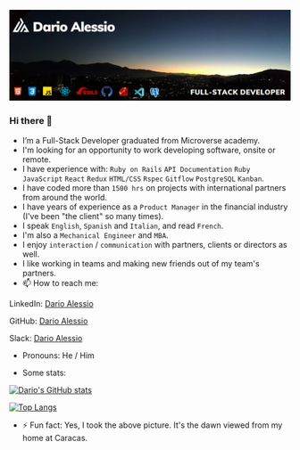 ![](dario-portal.png)
### Hi there 👋

- I’m a Full-Stack Developer graduated from Microverse academy.
- I'm looking for an opportunity to work developing software, onsite or remote.
- I have experience with: `Ruby on Rails` `API Documentation` `Ruby` `JavaScript` `React` `Redux` `HTML/CSS` `Rspec` `Gitflow` `PostgreSQL` `Kanban`.
- I have coded more than `1500 hrs` on projects with international partners from around the world.
- I have years of experience as a `Product Manager` in the financial industry (I've been "the client" so many times). 
- I speak `English`, `Spanish` and `Italian`, and read `French`.
- I'm also a `Mechanical Engineer` and `MBA`.
- I enjoy `interaction` / `communication` with partners, clients or directors as well.
- I like working in teams and making new friends out of my team's partners.
- 📫 How to reach me: 

LinkedIn: [Dario Alessio](https://www.linkedin.com/in/dario-alessio-3a3b7911b/?locale=en_US)

GitHub: [Dario Alessio](https://github.com/DarioAlessioR)

Slack: [Dario Alessio](https://microverse-students.slack.com/team/U039GCFRK9B)

- Pronouns: He / Him

- Some stats:

[![Dario's GitHub stats](https://github-readme-stats.vercel.app/api?username=darioalessior)](https://github.com/darioalessior/github-readme-stats)

[![Top Langs](https://github-readme-stats.vercel.app/api/top-langs/?username=darioalessior)](https://github.com/darioalessior/github-readme-stats)

- ⚡ Fun fact: Yes, I took the above picture. It's the dawn viewed from my home at Caracas.